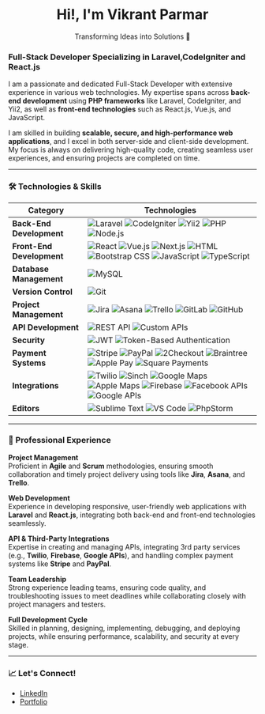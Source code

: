 
<h1 align="center"> Hi!, I'm Vikrant Parmar </br> </h1>
<p align="center">Transforming Ideas into Solutions 🚀</p>


### Full-Stack Developer Specializing in Laravel,CodeIgniter and React.js

I am a passionate and dedicated Full-Stack Developer with extensive experience in various web technologies. My expertise spans across **back-end development** using **PHP frameworks** like Laravel, CodeIgniter, and Yii2, as well as **front-end technologies** such as React.js, Vue.js, and JavaScript.

I am skilled in building **scalable, secure, and high-performance web applications**, and I excel in both server-side and client-side development. My focus is always on delivering high-quality code, creating seamless user experiences, and ensuring projects are completed on time.

---
### 🛠 Technologies & Skills

| **Category**              | **Technologies**                                                                                                                                                                                             |
|---------------------------|--------------------------------------------------------------------------------------------------------------------------------------------------------------------------------------------------------------|
| **Back-End Development**  | ![Laravel](https://img.shields.io/badge/Laravel-%23FF2D20.svg?style=flat&logo=laravel&logoColor=white) ![CodeIgniter](https://img.shields.io/badge/CodeIgniter-%23EE4623.svg?style=flat&logo=codeIgniter&logoColor=white) ![Yii2](https://img.shields.io/badge/Yii2-%238F3DFE.svg?style=flat&logo=yii&logoColor=white) ![PHP](https://img.shields.io/badge/PHP-%23777BB4.svg?style=flat&logo=php&logoColor=white) ![Node.js](https://img.shields.io/badge/Node.js-339933?style=flat&logo=nodedotjs&logoColor=white) |
| **Front-End Development** | ![React](https://img.shields.io/badge/React-20232A?style=flat&logo=react&logoColor=61DAFB) ![Vue.js](https://img.shields.io/badge/Vue.js-%234FC08D.svg?style=flat&logo=vue.js&logoColor=white) ![Next.js](https://img.shields.io/badge/Next.js-black?style=flat&logo=next.js&logoColor=white) ![HTML](https://img.shields.io/badge/HTML5-%23E34F26.svg?style=flat&logo=html5&logoColor=white) ![Bootstrap CSS](https://img.shields.io/badge/Bootstrap-%237952B3.svg?style=flat&logo=bootstrap&logoColor=white) ![JavaScript](https://img.shields.io/badge/JavaScript-%23F7DF1E.svg?style=flat&logo=javascript&logoColor=black) ![TypeScript](https://img.shields.io/badge/TypeScript-%233178C6.svg?style=flat&logo=typescript&logoColor=white)     |
| **Database Management**   | ![MySQL](https://img.shields.io/badge/MySQL-%234479A1.svg?style=flat&logo=mysql&logoColor=white)                                                                 |
| **Version Control**       | ![Git](https://img.shields.io/badge/GIT-%23F05032.svg?style=flat&logo=git&logoColor=white)                                                                        |
| **Project Management**    | ![Jira](https://img.shields.io/badge/Jira-%230052CC.svg?style=flat&logo=jira&logoColor=white) ![Asana](https://img.shields.io/badge/Asana-%23F06A6A.svg?style=flat&logo=asana&logoColor=white) ![Trello](https://img.shields.io/badge/Trello-%23026AA7.svg?style=flat&logo=trello&logoColor=white) ![GitLab](https://img.shields.io/badge/GitLab-%23FC6D26.svg?style=flat&logo=gitlab&logoColor=white) ![GitHub](https://img.shields.io/badge/GitHub-%23181717.svg?style=flat&logo=github&logoColor=white)       |
| **API Development**       | ![REST API](https://img.shields.io/badge/REST-API-%2320232A.svg?style=flat&logo=postman&logoColor=white) ![Custom APIs](https://img.shields.io/badge/Custom_APIs-%2345A29E.svg?style=flat)                              |
| **Security**              | ![JWT](https://img.shields.io/badge/JWT-%23EF2E25.svg?style=flat&logo=json-web-tokens&logoColor=white) ![Token-Based Authentication](https://img.shields.io/badge/Token--Based_Auth-%23171817.svg?style=flat)    |
| **Payment Systems**       | ![Stripe](https://img.shields.io/badge/Stripe-%23646EDE.svg?style=flat&logo=stripe&logoColor=white) ![PayPal](https://img.shields.io/badge/PayPal-%2300457C.svg?style=flat&logo=paypal&logoColor=white) ![2Checkout](https://img.shields.io/badge/2Checkout-%23A2A5A1.svg?style=flat) ![Braintree](https://img.shields.io/badge/Braintree-%23452244.svg?style=flat&logo=braintree&logoColor=white) ![Apple Pay](https://img.shields.io/badge/ApplePay-%23000000.svg?style=flat&logo=apple-pay&logoColor=white) ![Square Payments](https://img.shields.io/badge/Square-Payments-brightgreen?logo=square) |
| **Integrations**          | ![Twilio](https://img.shields.io/badge/Twilio-%23F22F46.svg?style=flat&logo=twilio&logoColor=white) ![Sinch](https://img.shields.io/badge/Sinch-%23FFCC33.svg?style=flat) ![Google Maps](https://img.shields.io/badge/Google_Maps-%234285F4.svg?style=flat&logo=google-maps&logoColor=white) ![Apple Maps](https://img.shields.io/badge/Apple_Maps-%23000000.svg?style=flat&logo=apple&logoColor=white) ![Firebase](https://img.shields.io/badge/Firebase-%23FFCA28.svg?style=flat&logo=firebase&logoColor=white) ![Facebook APIs](https://img.shields.io/badge/Facebook_APIs-%231877F2.svg?style=flat&logo=facebook&logoColor=white) ![Google APIs](https://img.shields.io/badge/Google_APIs-%234285F4.svg?style=flat&logo=google&logoColor=white) |
| **Editors**                | ![Sublime Text](https://img.shields.io/badge/Sublime_Text-%23575757.svg?style=flat&logo=sublime-text&logoColor=important) ![VS Code](https://img.shields.io/badge/VS_Code-%23007ACC.svg?style=flat&logo=visual-studio-code&logoColor=white) ![PhpStorm](https://img.shields.io/badge/PhpStorm-%238038BF.svg?style=flat&logo=phpstorm&logoColor=white)   |

---

### 🚀 Professional Experience

**Project Management**  
Proficient in **Agile** and **Scrum** methodologies, ensuring smooth collaboration and timely project delivery using tools like **Jira**, **Asana**, and **Trello**.

**Web Development**  
Experience in developing responsive, user-friendly web applications with **Laravel** and **React.js**, integrating both back-end and front-end technologies seamlessly.

**API & Third-Party Integrations**  
Expertise in creating and managing APIs, integrating 3rd party services (e.g., **Twilio**, **Firebase**, **Google APIs**), and handling complex payment systems like **Stripe** and **PayPal**.

**Team Leadership**  
Strong experience leading teams, ensuring code quality, and troubleshooting issues to meet deadlines while collaborating closely with project managers and testers.

**Full Development Cycle**  
Skilled in planning, designing, implementing, debugging, and deploying projects, while ensuring performance, scalability, and security at every stage.

---

### 📈 Let's Connect!
- [LinkedIn](https://www.linkedin.com/in/your-link)
- [Portfolio](https://yourportfolio.com)



